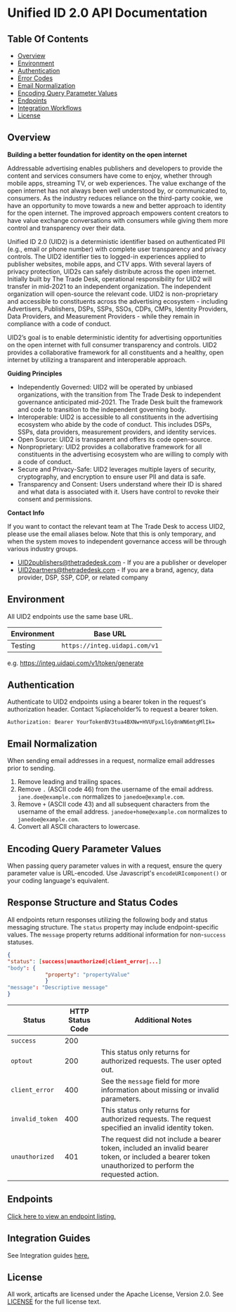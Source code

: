 # Unified ID 2.0 API Documentation

## Table Of Contents
* [Overview](#overview)
* [Environment](#environment)
* [Authentication](#authentication)
* [Error Codes](#error-codes)
* [Email Normalization](#email-normalization)
* [Encoding Query Parameter Values](#encode-query-parameter-values)
* [Endpoints](#endpoints)
* [Integration Workflows](#integration-workflows)
* [License](#license)


## Overview

**Building a better foundation for identity on the open internet**

Addressable advertising enables publishers and developers to provide the content and services consumers have come to enjoy, whether through mobile apps, streaming TV, or web experiences. The value exchange of the open internet has not always been well understood by, or communicated to, consumers. As the industry reduces reliance on the third-party cookie, we have an opportunity to move towards a new and better approach to identity for the open internet. The improved approach empowers content creators to have value exchange conversations with consumers while giving them more control and transparency over their data. 

Unified ID 2.0 (UID2) is a deterministic identifier based on authenticated PII (e.g., email or phone number) with complete user transparency and privacy controls. The UID2 identifier ties to logged-in experiences applied to publisher websites, mobile apps, and CTV apps. With several layers of privacy protection, UID2s can safely distribute across the open internet. Initially built by The Trade Desk, operational responsibility for UID2 will transfer in mid-2021 to an independent organization. The independent organization will open-source the relevant code. UID2 is non-proprietary and accessible to constituents across the advertising ecosystem - including Advertisers, Publishers, DSPs, SSPs, SSOs, CDPs, CMPs, Identity Providers, Data Providers, and Measurement Providers - while they remain in compliance with a code of conduct. 

UID2’s goal is to enable deterministic identity for advertising opportunities on the open internet with full consumer transparency and controls. UID2 provides a collaborative framework for all constituents and a healthy, open internet by utilizing a transparent and interoperable approach. 

**Guiding Principles**

+ Independently Governed: UID2 will be operated by unbiased organizations, with the transition from The Trade Desk to independent governance anticipated mid-2021. The Trade Desk built the framework and code to transition to the independent governing body. 
+ Interoperable: UID2 is accessible to all constituents in the advertising ecosystem who abide by the code of conduct. This includes DSPs, SSPs, data providers, measurement providers, and identity services. 
+ Open Source: UID2 is transparent and offers its code open-source.   
+ Nonproprietary: UID2 provides a collaborative framework for all constituents in the advertising ecosystem who are willing to comply with a code of conduct. 
+ Secure and Privacy-Safe: UID2 leverages multiple layers of security, cryptography, and encryption to ensure user PII and data is safe. 
+ Transparency and Consent: Users understand where their ID is shared and what data is associated with it. Users have control to revoke their consent and permissions. 

**Contact Info**

If you want to contact the relevant team at The Trade Desk to access UID2, please use the email aliases below. Note that this is only temporary, and when the system moves to independent governance access will be through various industry groups.
+  UID2publishers@thetradedesk.com - If you are a publisher or developer
+  UID2partners@thetradedesk.com - If you are a brand, agency, data provider, DSP, SSP, CDP, or related company

## Environment 

All UID2 endpoints use the same base URL.

| Environment | Base URL |
| --- | --- |
| Testing | ```https://integ.uidapi.com/v1``` |

e.g. https://integ.uidapi.com/v1/token/generate

## Authentication

Authenticate to UID2 endpoints using a bearer token in the request's authorization header. Contact %placeholder% to request a bearer token.

```Authorization: Bearer YourTokenBV3tua4BXNw+HVUFpxLlGy8nWN6mtgMlIk=```

## Email Normalization

When sending email addresses in a request, normalize email addresses prior to sending.

1. Remove leading and trailing spaces.
2. Remove `.` (ASCII code 46) from the username of the email address. `jane.doe@example.com` normalizes to `janedoe@example.com`.
3. Remove `+` (ASCII code 43) and all subsequent characters from the username of the email address. `janedoe+home@example.com` normalizes to `janedoe@example.com`.
4. Convert all ASCII characters to lowercase.

## Encoding Query Parameter Values

When passing query parameter values in with a request, ensure the query parameter value is URL-encoded. Use Javascript's `encodeURIcomponent()` or your coding language's equivalent.

## Response Structure and Status Codes

All endpoints return responses utilizing the following body and status messaging structure. The `status` property may include endpoint-specific values. The `message` property returns additional information for non-`success` statuses.

```json
{
"status": [success|unauthorized|client_error|...]
"body": {
            "property": "propertyValue"
            }
"message": "Descriptive message"
}
```

| Status | HTTP Status Code | Additional Notes |
| --- | --- | --- |
| `success` | 200 | |
| `optout` | 200 | This status only returns for authorized requests. The user opted out. |
| `client_error` | 400 | See the `message` field for more information about missing or invalid parameters. |
| `invalid_token` | 400 | This status only returns for authorized requests. The request specified an invalid identity token. |
| `unauthorized` | 401 | The request did not include a bearer token, included an invalid bearer token, or included a bearer token unauthorized to perform the requested action. |

## Endpoints

[Click here to view an endpoint listing.](/v1/endpoints/README.md)

## Integration Guides
See Integration guides [here.](/v1/guides/README.md)

## License
All work, articafts are licensed under the Apache License, Version 2.0. See [LICENSE](http://www.apache.org/licenses/LICENSE-2.0.txt) for the full license text.

